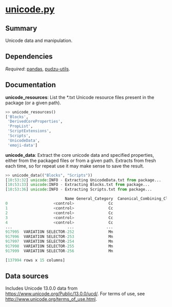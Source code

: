 # [unicode.py](pudzu/sandbox/unicode/unicode.py)

## Summary 
Unicode data and manipulation.

## Dependencies
*Required*: [pandas](http://pandas.pydata.org/), [pudzu-utils](https://github.com/Udzu/pudzu-packages/tree/master/pudzu-utils).

## Documentation

**unicode_resources**: List the *.txt Unicode resource files present in the package (or a given path).

```python
>> unicode_resources()
['Blocks',
 'DerivedCoreProperties',
 'PropList',
 'ScriptExtensions',
 'Scripts',
 'UnicodeData',
 'emoji-data']
```
  
**unicode_data**: Extract the core unicode data and specified properties, either from the packaged files or from a given path. Extracts from fresh each time, so for repeat use it may make sense to save the result.

```python
>> unicode_data(("Blocks", "Scripts"))
[10:53:32] unicode:INFO - Extracting UnicodeData.txt from package...
[10:53:33] unicode:INFO - Extracting Blocks.txt from package...
[10:53:36] unicode:INFO - Extracting Scripts.txt from package...

                          Name General_Category  Canonical_Combining_Class  ... Code_Point                          Blocks    Scripts
0                    <control>               Cc                          0  ...       0000                     Basic Latin     Common
1                    <control>               Cc                          0  ...       0001                     Basic Latin     Common
2                    <control>               Cc                          0  ...       0002                     Basic Latin     Common
3                    <control>               Cc                          0  ...       0003                     Basic Latin     Common
4                    <control>               Cc                          0  ...       0004                     Basic Latin     Common
...                        ...              ...                        ...  ...        ...                             ...        ...
917995  VARIATION SELECTOR-252               Mn                          0  ...      e01eb  Variation Selectors Supplement  Inherited
917996  VARIATION SELECTOR-253               Mn                          0  ...      e01ec  Variation Selectors Supplement  Inherited
917997  VARIATION SELECTOR-254               Mn                          0  ...      e01ed  Variation Selectors Supplement  Inherited
917998  VARIATION SELECTOR-255               Mn                          0  ...      e01ee  Variation Selectors Supplement  Inherited
917999  VARIATION SELECTOR-256               Mn                          0  ...      e01ef  Variation Selectors Supplement  Inherited

[137994 rows x 15 columns]
```

## Data sources

Includes Unicode 13.0.0 data from https://www.unicode.org/Public/13.0.0/ucd/. For terms of use, see http://www.unicode.org/terms_of_use.html.
